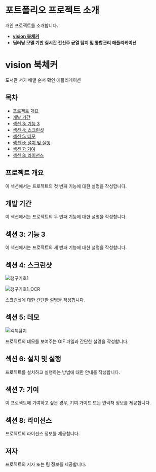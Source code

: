 # 포트폴리오 프로젝트 소개
개인 프로젝트를 소개합니다.
- [**vision 북체커**](vision-북체커)
- **딥러닝 모델 기반 실시간 전신주 균열 탐지 및 통합관리 애플리케이션**
# vision 북체커

도서관 서가 배열 순서 확인 애플리케이션

## 목차

- [프로젝트 개요](#프로젝트-개요)
- [개발 기간](#개발-기간)
- [섹션 3: 기능 3](#섹션-3-기능-3)
- [섹션 4: 스크린샷](#섹션-4-스크린샷)
- [섹션 5: 데모](#섹션-5-데모)
- [섹션 6: 설치 및 실행](#섹션-6-설치-및-실행)
- [섹션 7: 기여](#섹션-7-기여)
- [섹션 8: 라이선스](#섹션-8-라이선스)

## 프로젝트 개요

이 섹션에서는 프로젝트의 첫 번째 기능에 대한 설명을 작성합니다.

## 개발 기간

이 섹션에서는 프로젝트의 두 번째 기능에 대한 설명을 작성합니다.

## 섹션 3: 기능 3

이 섹션에서는 프로젝트의 세 번째 기능에 대한 설명을 작성합니다.

## 섹션 4: 스크린샷

![청구기호1](https://github.com/taewoo1997/Portfolio/assets/108257288/1691dab8-1ac1-44bb-b1f6-0474a2d338c0)

![청구기호1_OCR](https://github.com/taewoo1997/Portfolio/assets/108257288/be91c440-bf67-4224-941f-dd1114564467)

스크린샷에 대한 간단한 설명을 작성합니다.

## 섹션 5: 데모

![객체탐지](https://github.com/taewoo1997/Portfolio/assets/108257288/b90f4e01-395a-4190-b52c-453c6fa59cb7)

프로젝트의 데모를 보여주는 GIF 파일과 간단한 설명을 작성합니다.

## 섹션 6: 설치 및 실행

프로젝트를 설치하고 실행하는 방법에 대한 안내를 작성합니다.

## 섹션 7: 기여

이 프로젝트에 기여하고 싶은 경우, 기여 가이드 또는 연락처 정보를 제공합니다.

## 섹션 8: 라이선스

프로젝트의 라이선스 정보를 제공합니다.

## 저자

프로젝트의 저자 또는 팀 정보를 제공합니다.
